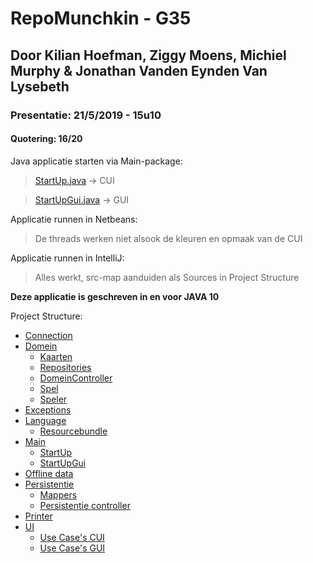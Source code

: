 # RepoMunchkin - G35

## Door Kilian Hoefman, Ziggy Moens, Michiel Murphy & Jonathan Vanden Eynden Van Lysebeth

### Presentatie: 21/5/2019 - 15u10

#### Quotering: 16/20

Java applicatie starten via Main-package:
> [StartUp.java](/src/main/StartUp.java) -> CUI

> [StartUpGui.java](/src/main/StartUpGui.java) -> GUI


Applicatie runnen in Netbeans:
> De threads werken niet alsook de kleuren en opmaak van de CUI

Applicatie runnen in IntelliJ:
> Alles werkt, src-map aanduiden als Sources in Project Structure

**Deze applicatie is geschreven in en voor JAVA 10**

Project Structure:
- [Connection](src/connection)
- [Domein](/src/domein)
  * [Kaarten](/src/domein/kaarten)
  * [Repositories](/src/repositories)
  * [DomeinController](/src/domein/DomeinController.java)
  * [Spel](/src/domein/Spel.java)
  * [Speler](/src/doemin/Speler.java)
- [Exceptions](/src/exceptions)
- [Language](/src/language)
  * [Resourcebundle](/src/language/resourcebundle)
- [Main](/src/main)
  * [StartUp](/src/main/StartUp.java)
  * [StartUpGui](/src/main/StartUpGui.java)
- [Offline data](/src/offline_data)
- [Persistentie](/src/persistentie)
  * [Mappers](/src/persistentie/mappers)
  * [Persistentie controller](/src/persistentie/mappers/PersistentieController.java)
- [Printer](/src/printer)
- [UI](/src/ui)
  * [Use Case's CUI](/src/ui/cui/ucs)
  * [Use Case's GUI](/src/ui/gui/ucs)

